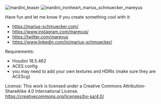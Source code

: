 ![mardini_teaser](https://user-images.githubusercontent.com/24324853/189204163-6e80e4f5-2a94-4143-a211-4c4e5bd04abc.jpg)
![mardini_ironheart_marius_schmuecker_mareyus](https://user-images.githubusercontent.com/24324853/189230277-c31f8cea-d627-453d-8bc4-a0ae780985e2.png)

Have fun and let me know if you create something cool with it:
- https://marius-schmuecker.com/
- https://www.instagram.com/mareyus/
- https://twitter.com/mareyus
- https://www.linkedin.com/in/marius-schmuecker/


Requirements:
- Houdini 18.5.462
- ACES config
- you may need to add your own textures and HDRIs (make sure they are ACEScg)

License:
This work is licensed under a Creative Commons Attribution-ShareAlike 4.0 International License. https://creativecommons.org/licenses/by-sa/4.0/
